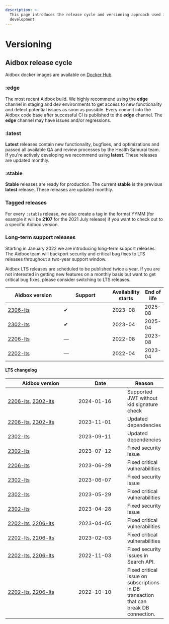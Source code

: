 ```yaml
---
description: >-
  This page introduces the release cycle and versioning approach used in Aidbox
  development
---
```


# Versioning

## Aidbox release cycle

Aidbox docker images are available on [Docker Hub](https://hub.docker.com/u/healthsamurai).

### **:edge**

The most recent Aidbox build. We highly recommend using the **edge** channel in staging and dev environments to get access to new functionality and detect potential issues as soon as possible. Every commit into the Aidbox code base after successful CI is published to the **edge** channel. The **edge** channel may have issues and/or regressions.

### :**latest**

**Latest** releases contain new functionality, bugfixes, and optimizations and passed all available QA and review processes by the Health Samurai team. If you're actively developing we recommend using **latest**. These releases are updated monthly.

### **:stable**

**Stable** releases are ready for production. The current **stable** is the previous **latest** release. These releases are updated monthly.

### **Tagged releases**

For every `:stable` release, we also create a tag in the format YYMM (for example it will be **2107** for the 2021 July release) if you want to check out to a specific Aidbox version.

### Long-term support releases

Starting in January 2022 we are introducing long-term support releases. The Aidbox team will backport security and critical bug fixes to LTS releases throughout a two-year support window.

Aidbox LTS releases are scheduled to be published twice a year. If you are not interested in getting new features on a monthly basis but want to get critical bug fixes, please consider switching to LTS releases.

<table><thead><tr><th width="162">Aidbox version</th><th width="138">Support</th><th>Availability starts</th><th>End of life</th></tr></thead><tbody><tr><td><a href="https://hub.docker.com/layers/healthsamurai/aidboxone/2306-lts/images/sha256-8fb6efd524d88c954a8f49ef0340ea6253bfe8dc09e796d8fa15820ee761fe21?context=explore">2306-lts</a></td><td>✔</td><td>2023-08</td><td>2025-08</td></tr><tr><td><a href="https://hub.docker.com/layers/healthsamurai/aidboxone/2302-lts/images/sha256-f8eef5dc5b72486fedd221a926f550e5b03a081135ab2b86e792db24fe150629?context=explore">2302-lts</a></td><td>✔</td><td>2023-04</td><td>2025-04</td></tr><tr><td><a href="https://hub.docker.com/layers/aidboxone/healthsamurai/aidboxone/2206-lts/images/sha256-33ce2578c544b427408f2fc1e7526edc75f8d1df47dcb81d92f384fdb4b6b626?context=explore">2206-lts</a></td><td>—</td><td>2022-08</td><td>2023-08</td></tr><tr><td><a href="https://hub.docker.com/layers/aidboxone/healthsamurai/aidboxone/2202-lts/images/sha256-db99626a3ef739dc76a20f75eee7bf2ca4476548c1b89a1fe8a2993d4d02cf41?context=explore">2202-lts</a></td><td>—</td><td>2022-04</td><td>2023-04</td></tr></tbody></table>

#### LTS changelog

<table><thead><tr><th width="209">Aidbox version</th><th width="139.33333333333331">Date</th><th>Reason</th></tr></thead><tbody><tr><td><a href="https://hub.docker.com/layers/healthsamurai/aidboxone/2306-lts/images/sha256-bde2050be4e275434e7e02fb1ae887f5370fc412d399326cf04b8f1febda8324?context=explore">2206-lts</a>, <a href="https://hub.docker.com/layers/healthsamurai/aidboxone/2302-lts/images/sha256-16445e8f898b1fce4a234a4afa349892cc17905d43c179855f79e9d109f87c9b?context=explore">2302-lts</a></td><td>2024-01-16</td><td>Supported JWT without kid signature check</td></tr><tr><td><a href="https://hub.docker.com/layers/healthsamurai/aidboxone/2206-lts/images/sha256-7b7a385efea8518fb0f21bb7efb9bffcf9a0cec852474bda04887972733e1bb2?tab=layers">2206-lts</a>, <a href="https://hub.docker.com/layers/healthsamurai/aidboxone/2302-lts/images/sha256-a8e377fb849c1cb79326e060ce45016b6d9e427d35823f66d23b7322772b10ac?context=explore">2302-lts</a></td><td>2023-11-01</td><td>Updated dependencies</td></tr><tr><td><a href="https://hub.docker.com/layers/healthsamurai/aidboxone/2302-lts/images/sha256-3629714c3e5a177b1ea344ea58f3e47f8b1447a9cd48a51c32f640cb3624b8a1?context=explore">2302-lts</a></td><td>2023-09-11</td><td>Updated dependencies</td></tr><tr><td><a href="https://hub.docker.com/layers/healthsamurai/aidboxone/2302-lts/images/sha256-f8eef5dc5b72486fedd221a926f550e5b03a081135ab2b86e792db24fe150629?context=explore">2302-lts</a></td><td>2023-07-12</td><td>Fixed security issue</td></tr><tr><td><a href="https://hub.docker.com/layers/healthsamurai/aidboxone/2206-lts/images/sha256-7b7a385efea8518fb0f21bb7efb9bffcf9a0cec852474bda04887972733e1bb2?tab=layers">2206-lts</a></td><td>2023-06-29</td><td>Fixed critical vulnerabilities</td></tr><tr><td><a href="https://hub.docker.com/layers/healthsamurai/aidboxone/2302-lts/images/sha256-f8eef5dc5b72486fedd221a926f550e5b03a081135ab2b86e792db24fe150629?context=explore">2302-lts</a></td><td>2023-06-07</td><td>Fixed security issue</td></tr><tr><td><a href="https://hub.docker.com/layers/healthsamurai/aidboxone/2302-lts/images/sha256-a8e377fb849c1cb79326e060ce45016b6d9e427d35823f66d23b7322772b10ac?context=explore">2302-lts</a></td><td>2023-05-29</td><td>Fixed critical vulnerabilities</td></tr><tr><td><a href="https://hub.docker.com/layers/healthsamurai/aidboxone/2302-lts/images/sha256-a8e377fb849c1cb79326e060ce45016b6d9e427d35823f66d23b7322772b10ac?context=explore">2302-lts</a></td><td>2023-04-28</td><td>Fixed security issue</td></tr><tr><td><a href="https://hub.docker.com/layers/healthsamurai/aidboxone/2202-lts/images/sha256-8a6354d41d48ffdb00ab96a4b81354fc9fa2e7d7f388121304e58e05305f4a70?tab=layers">2202-lts</a>, <a href="https://hub.docker.com/layers/healthsamurai/aidboxone/2206-lts/images/sha256-7b7a385efea8518fb0f21bb7efb9bffcf9a0cec852474bda04887972733e1bb2?tab=layers">2206-lts</a></td><td>2023-04-05</td><td>Fixed critical vulnerabilities</td></tr><tr><td><a href="https://hub.docker.com/layers/healthsamurai/aidboxone/2202-lts/images/sha256-8a6354d41d48ffdb00ab96a4b81354fc9fa2e7d7f388121304e58e05305f4a70?tab=layers">2202-lts</a>, <a href="https://hub.docker.com/layers/healthsamurai/aidboxone/2206-lts/images/sha256-7b7a385efea8518fb0f21bb7efb9bffcf9a0cec852474bda04887972733e1bb2?tab=layers">2206-lts</a></td><td>2023-02-03</td><td>Fixed critical vulnerabilities</td></tr><tr><td><a href="https://hub.docker.com/layers/aidboxone/healthsamurai/aidboxone/2202-lts/images/sha256-db99626a3ef739dc76a20f75eee7bf2ca4476548c1b89a1fe8a2993d4d02cf41?context=explore">2202-lts</a>, <a href="https://hub.docker.com/layers/aidboxone/healthsamurai/aidboxone/2206-lts/images/sha256-33ce2578c544b427408f2fc1e7526edc75f8d1df47dcb81d92f384fdb4b6b626?context=explore">2206-lts</a></td><td>2022-11-03</td><td>Fixed security issues in Search API.</td></tr><tr><td><a href="https://hub.docker.com/layers/aidboxone/healthsamurai/aidboxone/2202-lts/images/sha256-db99626a3ef739dc76a20f75eee7bf2ca4476548c1b89a1fe8a2993d4d02cf41?context=explore">2202-lts</a>, <a href="https://hub.docker.com/layers/aidboxone/healthsamurai/aidboxone/2206-lts/images/sha256-33ce2578c544b427408f2fc1e7526edc75f8d1df47dcb81d92f384fdb4b6b626?context=explore">2206-lts</a></td><td>2022-10-10</td><td>Fixed critical issue on subscriptions in DB transaction that can break DB connection.</td></tr></tbody></table>
